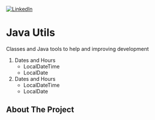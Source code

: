 <!-- https://github.com/othneildrew/Best-README-Template -->

[![LinkedIn][linkedin-shield]][linkedin-url]

[linkedin-shield]: https://img.shields.io/badge/-LinkedIn-black.svg?style=for-the-badge&logo=linkedin&colorB=555
[linkedin-url]: https://www.linkedin.com/in/gustavoccirilo/

# Java Utils
Classes and Java tools to help and improving development  

<!--<details open="open">
  <summary>Summary</summary> -->
  <ol>
    <li>
      Dates and Hours
      <ul>
        <li>LocalDateTime</li>
        <li>LocalDate</li>
      </ul>
    </li>
    <li>
      Dates and Hours
      <ul>
        <li>LocalDateTime</li>
        <li>LocalDate</li>
      </ul>
    </li>
  </ol>
<!--</details>-->


<!-- ABOUT THE PROJECT -->
## About The Project